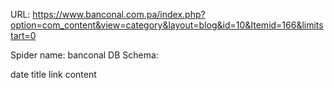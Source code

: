 URL: https://www.banconal.com.pa/index.php?option=com_content&view=category&layout=blog&id=10&Itemid=166&limitstart=0

Spider name: banconal
DB Schema:

date
title
link
content
